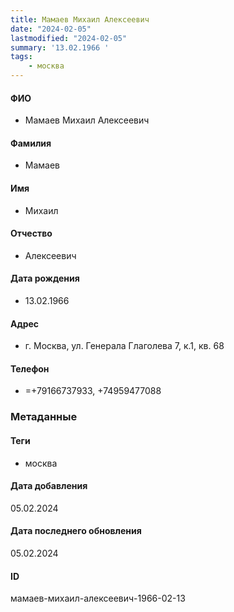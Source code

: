 ```yaml
---
title: Мамаев Михаил Алексеевич
date: "2024-02-05"
lastmodified: "2024-02-05"
summary: '13.02.1966 '
tags: 
    - москва
---
```

<!--# pp2-->
<!--## Фигурант-->
<!--### Личные данные-->
#### ФИО
- Мамаев Михаил Алексеевич
#### Фамилия
- Мамаев
#### Имя
- Михаил
#### Отчество
- Алексеевич
#### Дата рождения
- 13.02.1966
#### Адрес
- г. Москва, ул. Генерала Глаголева 7, к.1, кв. 68
#### Телефон
- =+79166737933, +74959477088
### Метаданные
#### Теги
- москва
#### Дата добавления
05.02.2024
#### Дата последнего обновления
05.02.2024
#### ID
мамаев-михаил-алексеевич-1966-02-13
<!--## END;-->
